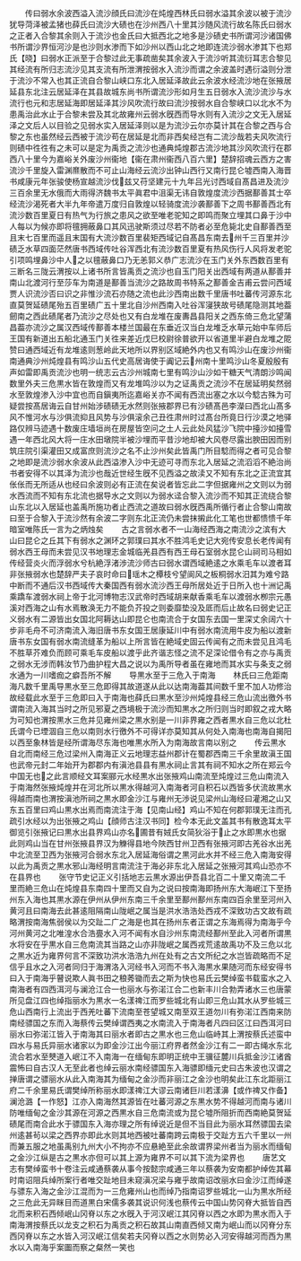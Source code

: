 <!-- { "loadSidebar": true } -->
　　传曰弱水余波西溢入流沙顔氏曰流沙在炖煌西林氏曰弱水溢其余波以被于流沙犹导菏泽被孟猪也薛氏曰流沙大碛也在沙州西八十里其沙随风流行故名陈氏曰弱水之正者入合黎其余则入于流沙也金氏曰大抵西北之地多是沙碛史书所谓河沙诸国佛书所谓沙界恒河沙是也沙则水渗而下如沙州以西山北之地即连流沙弱水渗其下也郑氏【晓】曰弱水正派至于合黎过此无事疏凿矣其余波入于流沙听其流衍耳志合黎见其经流有所归志流沙见其支流有所泄渭按弱水入流沙而谓之余波盖时遇衍溢则分泄于流沙不常入也其正流自合黎山峡口东北入居延泽故此云余波水经流沙地在张掖居延县东北注云居延泽在其县故城东尚书所谓流沙形如月生五日弱水入流沙流沙与水流行也元和志居延海即居延泽其沙风吹流行故曰流沙按弱水自合黎峡口以北水不为患禹治此水止于合黎未尝及其北故雍州云弱水旣西而导水则有入流沙之文无入居延泽之文后人以目验之见弱水实入居延泽则以是为流沙云尔亦莫计其在合黎之西与合黎之东也虽然经云西被于流沙苟在居延是北而非西矣经岂有二流沙哉若夫风吹流行则碛中徃徃有之未可以是定为禹贡之流沙也通典炖煌郡古流沙地其沙风吹流行在郡西八十里今为嘉峪关外废沙州衞地【衞在肃州衞西八百六里】楚辞招魂云西方之害流沙千里旋入雷渊爢散而不可止山海经云流沙出钟山西行又南行昆仑墟西南入海晋书咸康元年张骏使杨宣越流沙伐兹又苻坚建元十九年吕光讨西域自髙昌进及流沙三百余里无水俄而大雨得济魏书太平眞君中沮渠无讳自敦煌度流沙西据鄯善其士卒经流沙渴死者大半九年帝遣万度归自敦煌以轻骑度流沙袭鄯善下之周书鄯善西北有流沙数百里夏日有热气为行旅之患风之欲至唯老驼知之即鸣而聚立埋其口鼻于沙中人每以为候亦即将氊拥蔽鼻口其风迅驶斯须过尽若不防者必至危毙北史自鄯善西至且末七百里而遥且末国有大流沙数百里裴矩西域记自髙昌东南去州千三百里并沙碛乏水草四面茫然唐书西域传吐谷浑西北有流沙数百里夏有热风伤行人风将发老驼引项鸣埋鼻沙中人之以氊蔽鼻口乃无恙郭义恭广志流沙在玉门关外东西数百里有三断名三陇云渭按以上诸书所言皆禹贡之流沙也自玉门阳关出西域有两道从鄯善并南山北渡河行至莎车为南道是鄯善当流沙之路故周书特系之鄯善金吉甫云尝问西域贾人识流沙否曰识之非惟沙流石亦随之流也此沙西南出数千里唐书吐蕃传河源东北直莫贺延碛尾殆五百里碛广五十里北自沙州西南入吐谷浑寖狭故号碛尾隐测其地葢劒南之西此碛尾者乃流沙之尽处也又有白龙堆在废夀昌县阳关之西东倚三危北望蒲昌葢亦流沙之属汉西域传鄯善本楼兰国最在东垂近汉当白龙堆乏水草元始中车师后王国有新道出五船北通玉门关徃来差近戊巳校尉徐普欲开以省道里半避白龙堆之阸赞曰通西域近有龙堆逺则葱岭此天地所以界别区域絶外内也又有鸣沙山在废沙州衞南通典沙州炖煌县有鸣沙山五代史高居诲使于阗记云州南十里鸣沙山冬夏殷殷有声如雷即禹贡流沙也明一统志云古沙州城南七里有鸣沙山沙如干糖天气清朗沙鸣闻数里外夫三危黒水皆在敦煌而又有龙堆鸣沙以为之证禹贡之流沙不在居延明矣然弱水至敦煌渗入沙中宜也而自鎭夷所迄嘉峪关亦不闻有西流出塞之水以今騐古殊为可疑尝按髙居诲云自甘州始涉碛碛无水然则张掖郡界已有沙碛髙邑李濚曰西北山髙多风不惟河水与沙俱流抑且风势与沙俱滚余己丑徃肃州时过髙台所竟日行沙漠之地驿路仅辨马迹遇十数废庄墙垣尚在房屋皆空问之土人云此处风猛沙飞院中擡沙如擡雪遇一年西北风大将一庄水田墩院半被沙埋而平昔沙地却被大风卷尽露出腴田因而别筑庄院引渠灌田又成富庶则流沙之名不止沙州矣此皆禹门所目騐而得之者可见合黎之地即是流沙弱水余波从此西溢渗入沙中无迹可寻而东北入居延之流滔滔不絶治尚书者安得不以其泽为流沙也哉近世经生旣不见西溢之故渎又不知有东北之正流宜其伥伥而无所适从也经曰余波则必有正流在矣说者皆忘此二字但据雍州之文则以为弱水西流而不知有东北流也据导水之文则以为弱水迳合黎入流沙而不知其正流绕合黎山东北以入居延也盖禹所施功者止西流之道故曰弱水旣西禹所循行者止合黎山南故曰至于合黎入于流沙然有余波二字则东北正流仍未尝抹摋此化工笔也世都愦愦千年暗室唯陈氏一言为之炳烛矣
　　古之言弱水者不一山海经西海之南流沙之滨有大山曰昆仑之丘其下有弱水之渊环之郭璞曰其水不胜鸿毛史记大宛传安息长老传闻有弱水西王母而未尝见汉书地理志金城临羌县西有西王母石室弱水昆仑山祠司马相如传经营炎火而浮弱水兮杭絶浮渚渉流沙师古曰弱水谓西域絶逺之水乘毛车以渡者耳非张掖弱水也楚辞严夫子哀时命曰瑶木之橝枝兮望阆风之板桐弱水汨其为难兮路中断而不通后汉书西域传大秦国西有弱水流沙西王母所居处近于日所入也十洲记禹乘蹻车渡弱水祠上帝于北河博物志汉武帝时西域胡来献香乘毛车以渡弱水栁宗元愚溪对西海之山有水焉散涣无力不能负芥投之则委靡垫没及厎而后止故名曰弱史记正义弱水有二源皆出女国北阿耨达山即昆仑也南流合于女国东去国一里深丈余阔六十步非毛舟不可济南流入海旧唐书东女国王居康延川中有弱水南流用牛皮为船以渡新唐书东女国有弱水南流缝革为船以上所言皆在絶域史固云传闻有之而未尝见且鸿毛不胜草芥难负而顾可乘毛车皮船以渡乎此齐谐志怪之流不足深论借令有之亦与禹贡之弱水无涉而韩汝节乃曲护程大昌之说以为禹所导者虽在雍地而其水实与条支之弱水通为一川嗜痂之癖吾所不解
　　导黒水至于三危入于南海
　　林氏曰三危距南海凡数千里禹导黒水至三危即得其故道遂从此以达南海葢其间数千里不加人功修治故经载此水至于三危即曰入于南海也薛氏曰黒水至沙州炖煌县经三危山流出徼外书谓南流入海其当时之所见邪夏之西境极于流沙而知黒水之所归则当时即叙之戎大略为可知也渭按黒水三危并见雍州梁之黒水别是一川非界雍之西者黒水自三危以北杜氏谓今已堙涸自三危以南则水行徼外不可得详亦莫知其从何处入南海也南海自揭阳以西至象林皆是经所谓海尽东海也唯黒水所入为南海故言南以别之
　　传云黒水自北而南经三危过梁州入南海正义云地理志益州郡计在蜀郡西南三千余里故滇王国也武帝元封二年始开为郡郡内有滇池县县有黒水祠止言其有祠不知水之所在郑云今中国无也之此言顺经文耳案郦元水经黒水出张掖鸡山南流至炖煌过三危山南流入于南海然张掖炖煌并在河北所以黒水得越河入南海者河自积石以西皆多伏流故黒水得越而南也渭按滇池所祠之黒水即金沙江与雍州无渉说见梁州山海经曰灌湘之山又东五百里曰鸡山黒水出焉而南流注于海【见南山经】鸡山不知在何郡郭璞无注而孔疏引水经以为出张掖之鸡山【顔师古注汉书同】检今本无此文盖其书有散逸耳太平御览引张掖记曰黒水出县界鸡山亦名圃昔有娀氏女简狄浴于止之水即黒水也据此则鸡山当在甘州张掖县界汉为觻得县地今陜西甘州卫西有张掖河即古羌谷水出羌中北流至卫西为张掖河合弱水东北入居延海俗谓之黒河此水并不经三危入南海安得以此为禹贡之黒水邪山海经明言南流注于海必非东北入居延之张掖河其鸡山恐亦不在县界也
　　张守节史记正义引括地志云黒水源出伊吾县北百二十里又南流二千里而絶三危山在炖煌县东南四十里而又自为之说曰按南海即扬州东大海岷江下至扬州东入海也其黒水源在伊州从伊州东南三千余里至鄯州鄯州东南四百余里至河州入黄河且曰南海去此甚逺阻隔南山陇岷之属当是洪水浩浩处西戎不深致功古文故有疏略渭按南海焦弱侯以为交趾二广之海是也其在扬州东者正谓之东海焉得为南海乎今河州黄河之北唯湟水合浩亹水入河不闻有水自沙州东南流经鄯州至此入河者所谓黒水将安在乎黒水自三危南流其当路之山亦非陇岷之属西戎荒逺故禹功不及三危以北之黒水近为雍界何言不深致功洪水浩浩九州在处有之古文所纪之水岂皆疏略而不足信乎且水之入河者同归于海渭洛入河经书入河而不书入海黒水果随河而东经安得书曰入于南海乎瞽说欺人眞书田之稂莠锄而去之斯为快也易氏云樊绰蛮书载蛮水之入南海者有四西洱河与澜沧江合一也丽水与弥渃江合二也新丰川合勃弄诸水三也唐蒙所见盘江四也绰指丽水为黒水一名漾禆江而罗些城北有山即三危山其水从罗些城三危山西南行上流出于西羌吐蕃下流南至苍望城又南至双王道勿川有弥渃江西南来防南经骠国之东而入海蔡传云樊绰谓西夷之水南流入于南海者凡四曰区江曰西洱河曰丽水曰弥渃江皆入于南海其曰丽水者即古之黒水也三危山临峙其上渭按蔡氏述蛮中四水与易氏异丽水诸家以为即金沙江出今丽江府界者然金沙江有二一即古绳水东北流合若水至僰道入岷江不入南海一在缅甸东即明正统中王骥征麓川兵抵金沙江诸酋震怖曰自古汉人无至此者也绰云丽水南经骠国东入海骠即缅元史曰古朱波也汉谓之掸唐谓之骠丽水从此入南海其为缅甸之金沙而非丽江之金沙也明矣此江东北距丽江府二千余里易氏谓樊绰所称丽水即漾禆江大谬云南诸巨川若漾濞【或作禆又作备】澜沧潞【一作怒】江亦入南海然其源皆在吐蕃河源之东黒水势不得越河而南与诸川防唯缅甸之金沙其源在河源之西黒水自三危南流或为昆仑墟所阻折而西南絶莫贺延碛尾而南合此水于骠国东入海亦理之所有绰说近是但不当目此为丽水耳然骠国去梁州逺甚茍以梁之西界亦即此水则其地西被吐蕃南跨云南极于交趾方五六千里以一州而兼五服之地虽禹别九州大小不拘亦不应悬絶至此余故谓界梁州者当为丽水而缅甸之金沙江纵是古之黒水亦但可以其上源为雍界不可以其下流为梁界也
　　唐艺文志有樊绰蛮书十卷注云咸通蔡袭从事今按懿宗咸通三年以蔡袭为安南都护绰佐其幕时南诏阻兵绰所案行者唯交趾地目未窥滇况梁与雍乎故南诏改丽水曰金沙江而绰遂与骠东入海之金沙江混而为一三危雍州山也而绰乃指南诏罗些城北一山为黒水所经之三危此无异眯目而道黒白宋儒多袭其说识何浅也蔡传云中国山势冈脊大抵皆自西北而来积石西倾岷山冈脊以东之水旣入于河汉岷江其冈脊以西之水即为黒水而入于南海渭按蔡氏以龙支之积石为禹贡之积石故其山南直西倾又南为岷山而以冈脊分东西冈脊以东之水皆入河汉岷江信矣若夫冈脊以西之水则势必入河安得越河而西为黒水以入南海乎案圗而察之粲然一笑也
